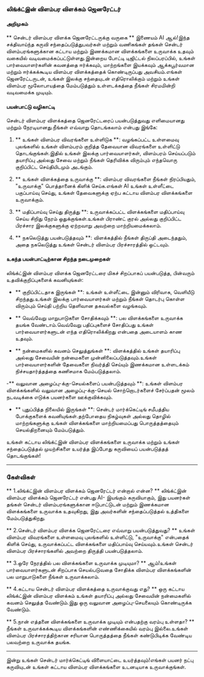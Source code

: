 ### லிங்க்ட்இன் விளம்பர விளக்கம் ஜெனரேட்டர்

#### அறிமுகம்
** சென்டர் விளம்பர விளக்க ஜெனரேட்டருக்கு வருகை ** இணையம் AI ஆல்!இந்த சக்திவாய்ந்த கருவி சந்தைப்படுத்துபவர்கள் மற்றும் வணிகங்கள் தங்கள் சென்டர் விளம்பரங்களுக்கான கட்டாய மற்றும் இணக்கமான விளக்கங்களை உருவாக்க உதவும் வகையில் வடிவமைக்கப்பட்டுள்ளது.இன்றைய போட்டி டிஜிட்டல் நிலப்பரப்பில், உங்கள் பார்வையாளர்களின் கவனத்தை ஈர்க்கவும், மாற்றங்களை இயக்கவும் ஆக்கபூர்வமான மற்றும் ஈர்க்கக்கூடிய விளம்பர விளக்கத்தைக் கொண்டிருப்பது அவசியம்.எங்கள் ஜெனரேட்டருடன், உங்கள் இலக்கு சந்தையுடன் எதிரொலிக்கும் மற்றும் உங்கள் விளம்பர மூலோபாயத்தை மேம்படுத்தும் உள்ளடக்கத்தை நீங்கள் சிரமமின்றி வடிவமைக்க முடியும்.

#### பயன்பாட்டு வழிகாட்டி
சென்டர் விளம்பர விளக்கத்தை ஜெனரேட்டரைப் பயன்படுத்துவது எளிமையானது மற்றும் நேரடியானது.நீங்கள் எவ்வாறு தொடங்கலாம் என்பது இங்கே:

1. ** உங்கள் விளம்பர விவரங்களை உள்ளிடுக **: வழங்கப்பட்ட உள்ளமைவு புலங்களில் உங்கள் விளம்பரம் குறித்த தேவையான விவரங்களை உள்ளிட்டு தொடங்குங்கள்.இதில் உங்கள் இலக்கு பார்வையாளர்கள், விளம்பரம் செய்யப்படும் தயாரிப்பு அல்லது சேவை மற்றும் நீங்கள் தெரிவிக்க விரும்பும் எந்தவொரு குறிப்பிட்ட செய்தியிடமும் அடங்கும்.

2. ** உங்கள் விளக்கத்தை உருவாக்கு **: விளம்பர விவரங்களை நீங்கள் நிரப்பியதும், "உருவாக்கு" பொத்தானைக் கிளிக் செய்க.எங்கள் AI உங்கள் உள்ளீட்டை பகுப்பாய்வு செய்து, உங்கள் தேவைகளுக்கு ஏற்ப கட்டாய விளம்பர விளக்கங்களை உருவாக்கும்.

3. ** மதிப்பாய்வு செய்து திருத்து **: உருவாக்கப்பட்ட விளக்கங்களை மதிப்பாய்வு செய்ய சிறிது நேரம் ஒதுக்குங்கள்.உங்கள் பிராண்ட் குரல் அல்லது குறிப்பிட்ட பிரச்சார இலக்குகளுக்கு ஏற்றவாறு அவற்றை மாற்றியமைக்கலாம்.

4. ** நகலெடுத்து பயன்படுத்தவும் **: விளக்கத்தில் நீங்கள் திருப்தி அடைந்ததும், அதை நகலெடுத்து உங்கள் சென்டர் விளம்பர பிரச்சாரத்தில் ஒட்டவும்.

#### உகந்த பயன்பாட்டிற்கான சிறந்த நடைமுறைகள்
லிங்க்ட்இன் விளம்பர விளக்க ஜெனரேட்டரை மிகச் சிறப்பாகப் பயன்படுத்த, பின்வரும் உதவிக்குறிப்புகளைக் கவனியுங்கள்:

- ** குறிப்பிட்டதாக இருங்கள் **: உங்கள் உள்ளீட்டை இன்னும் விரிவாக, வெளியீடு சிறந்தது.உங்கள் இலக்கு பார்வையாளர்கள் மற்றும் நீங்கள் தொடர்பு கொள்ள விரும்பும் செய்தி பற்றிய தெளிவான தகவல்களை வழங்கவும்.

- ** வெவ்வேறு மாறுபாடுகளை சோதிக்கவும் **: பல விளக்கங்களை உருவாக்க தயங்க வேண்டாம்.வெவ்வேறு பதிப்புகளைச் சோதிப்பது உங்கள் பார்வையாளர்களுடன் எந்த எதிரொலிக்கிறது என்பதை அடையாளம் காண உதவும்.

- ** நன்மைகளில் கவனம் செலுத்துங்கள் **: விளக்கத்தில் உங்கள் தயாரிப்பு அல்லது சேவையின் நன்மைகளை முன்னிலைப்படுத்தவும்.உங்கள் பார்வையாளர்களின் தேவைகளை நிவர்த்தி செய்யும் இணக்கமான உள்ளடக்கம் நிச்சயதார்த்தத்தை கணிசமாக மேம்படுத்தலாம்.

-** வலுவான அழைப்பு-க்கு-செயல்களைப் பயன்படுத்தவும் **: உங்கள் விளம்பர விளக்கங்களில் வலுவான அழைப்பு-க்கு-செயல் சொற்றொடர்களைச் சேர்ப்பதன் மூலம் நடவடிக்கை எடுக்க பயனர்களை ஊக்குவிக்கவும்.

- ** புதுப்பித்த நிலையில் இருங்கள் **: சென்டர் மார்க்கெட்டிங் சமீபத்திய போக்குகளைக் கவனியுங்கள்.தற்போதைய நிகழ்வுகள் அல்லது தொழில் மாற்றங்களுக்கு உங்கள் விளக்கங்களை மாற்றியமைப்பது பொருத்தத்தையும் செயல்திறனையும் மேம்படுத்தும்.

உங்கள் கட்டாய லிங்க்ட்இன் விளம்பர விளக்கங்களை உருவாக்க மற்றும் உங்கள் சந்தைப்படுத்தல் முயற்சிகளை உயர்த்த இப்போது கருவியைப் பயன்படுத்தத் தொடங்குங்கள்!

---

### கேள்விகள்

** 1.லிங்க்ட்இன் விளம்பர விளக்கம் ஜெனரேட்டர் என்றால் என்ன? **
லிங்க்ட்இன் விளம்பர விளக்கம் ஜெனரேட்டர் என்பது AI- இயங்கும் கருவியாகும், இது பயனர்கள் தங்கள் சென்டர் விளம்பரங்களுக்கான ஈடுபாட்டுடன் மற்றும் இணக்கமான விளக்கங்களை உருவாக்க உதவுகிறது, இது அவர்களின் சந்தைப்படுத்தல் உத்திகளை மேம்படுத்துகிறது.

** 2.சென்டர் விளம்பர விளக்க ஜெனரேட்டரை எவ்வாறு பயன்படுத்துவது? **
உங்கள் விளம்பர விவரங்களை உள்ளமைவு புலங்களில் உள்ளிட்டு, "உருவாக்கு" என்பதைக் கிளிக் செய்து, உருவாக்கப்பட்ட விளக்கங்களை மதிப்பாய்வு செய்யவும்.உங்கள் சென்டர் விளம்பர பிரச்சாரங்களில் அவற்றை திருத்தி பயன்படுத்தலாம்.

** 3.ஒரே நேரத்தில் பல விளக்கங்களை உருவாக்க முடியுமா? **
ஆம்!உங்கள் பார்வையாளர்களுடன் சிறப்பாக செயல்படுவதை சோதிக்க விளம்பர விளக்கங்களின் பல மாறுபாடுகளை நீங்கள் உருவாக்கலாம்.

** 4.கட்டாய சென்டர் விளம்பர விளக்கத்தை உருவாக்குவது எது? **
ஒரு கட்டாய லிங்க்ட்இன் விளம்பர விளக்கம் உங்கள் தயாரிப்பு அல்லது சேவையின் நன்மைகளில் கவனம் செலுத்த வேண்டும்.இது ஒரு வலுவான அழைப்பு-செயலையும் கொண்டிருக்க வேண்டும்.

** 5.நான் எத்தனை விளக்கங்களை உருவாக்க முடியும் என்பதற்கு வரம்பு உள்ளதா? **
நீங்கள் உருவாக்கக்கூடிய விளக்கங்களின் எண்ணிக்கையில் வரம்பு இல்லை.உங்கள் விளம்பர பிரச்சாரத்திற்கான சரியான பொருத்தத்தை நீங்கள் கண்டுபிடிக்க வேண்டிய பலவற்றை உருவாக்க தயங்க.

---

இன்று உங்கள் சென்டர் மார்க்கெட்டிங் விளையாட்டை உயர்த்தவும்!எங்கள் பயனர் நட்பு கருவியுடன் உங்கள் கட்டாய விளம்பர விளக்கங்களை உடனடியாக உருவாக்குங்கள்.